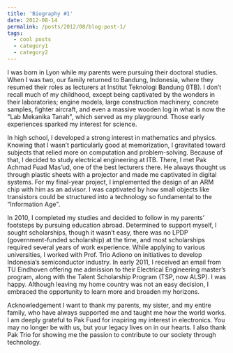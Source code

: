 ```yaml
---
title: 'Biography #1'
date: 2012-08-14
permalink: /posts/2012/08/blog-post-1/
tags:
  - cool posts
  - category1
  - category2
---
```


I was born in Lyon while my parents were pursuing their doctoral studies. When I was two, our family returned to Bandung, Indonesia, where they resumed their roles as lecturers at Institut Teknologi Bandung (ITB). I don’t recall much of my childhood, except being captivated by the wonders in their laboratories; engine models, large construction machinery, concrete samples, fighter aircraft, and even a massive wooden log in what is now the "Lab Mekanika Tanah", which served as my playground. Those early experiences sparked my interest for science.

In high school, I developed a strong interest in mathematics and physics. Knowing that I wasn’t particularly good at memorization, I gravitated toward subjects that relied more on computation and problem-solving. Because of that, I decided to study electrical engineering at ITB. There, I met Pak Achmad Fuad Mas’ud, one of the best lecturers there. He always thought us through plastic sheets with a projector and made me captivated in digital systems. For my final-year project, I implemented the design of an ARM chip with him as an advisor. I was captivated by how small objects like transistors could be structured into a technology so fundamental to the “Information Age". 

In 2010, I completed my studies and decided to follow in my parents’ footsteps by pursuing education abroad. Determined to support myself, I sought scholarships, though it wasn’t easy, there was no LPDP (government-funded scholarship) at the time, and most scholarships required several years of work experience. While applying to various universities, I worked with Prof. Trio Adiono on initiatives to develop Indonesia’s semiconductor industry. In early 2011, I received an email from TU Eindhoven offering me admission to their Electrical Engineering master’s program, along with the Talent Scholarship Program (TSP, now ALSP). I was happy. Although leaving my home country was not an easy decision, I embraced the opportunity to learn more and broaden my horizons.

Acknowledgement
I want to thank my parents, my sister, and my entire family, who have always supported me and taught me how the world works.
I am deeply grateful to Pak Fuad for inspiring my interest in electronics. You may no longer be with us, but your legacy lives on in our hearts.
I also thank Pak Trio for showing me the passion to contribute to our society through technology.

